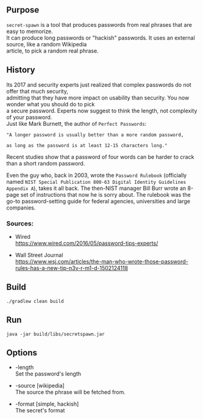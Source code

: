 ## Purpose

```secret-spawn``` is a tool that produces passwords from real phrases that are easy to memorize.  
It can produce long passwords or "hackish" passwords. It uses an external source, like a random Wikipedia  
article, to pick a random real phrase.

## History

Its 2017 and security experts just realized that complex passwords do not offer that much security,  
admitting that they have more impact on usability than security. You now wonder what you should do to pick  
a secure password. Experts now suggest to think the length, not complexity of your password.  
Just like Mark Burnett, the author of ```Perfect Passwords```:

```
"A longer password is usually better than a more random password,

as long as the password is at least 12-15 characters long."
```

Recent studies show that a password of four words can be harder to crack than a short random password.

Even the guy who, back in 2003, wrote the ```Password Rulebook``` (officially named   ```NIST Special Publication 800-63 Digital Identity Guidelines Appendix A```),
takes it all back. The then-NIST manager Bill Burr wrote an 8-page set of instructions that now he is sorry about.
The rulebook was the go-to password-setting guide for federal agencies, universities and large companies.

### Sources:

- Wired  
  https://www.wired.com/2016/05/password-tips-experts/
  
- Wall Street Journal  
  https://www.wsj.com/articles/the-man-who-wrote-those-password-rules-has-a-new-tip-n3v-r-m1-d-1502124118

## Build

```
./gradlew clean build
```

## Run

```
java -jar build/libs/secretspawn.jar
```

## Options

- -length  
  Set the password's length

- -source [wikipedia]  
  The source the phrase will be fetched from.

- -format [simple, hackish]  
  The secret's format
